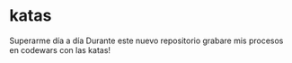 # katas
Superarme día a día
Durante este nuevo repositorio grabare mis procesos en codewars con las katas!


